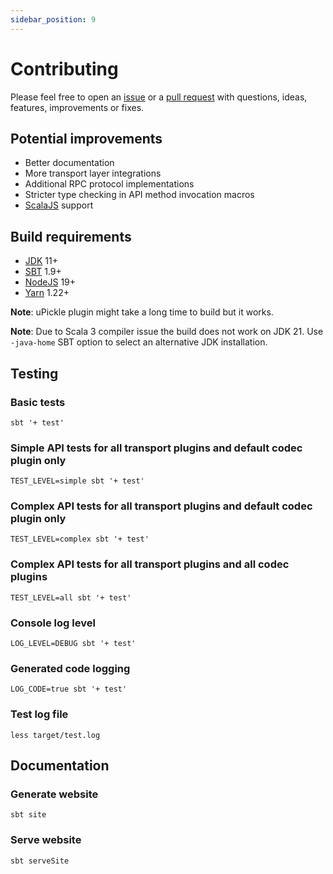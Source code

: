 ```yaml
---
sidebar_position: 9
---
```


# Contributing

Please feel free to open an [issue](https://github.com/automorph-org/automorph/issues/new) or a
[pull request](https://github.com/automorph-org/automorph/compare)
with questions, ideas, features, improvements or fixes.


## Potential improvements

* Better documentation
* More transport layer integrations
* Additional RPC protocol implementations
* Stricter type checking in API method invocation macros
* [ScalaJS](https://www.scala-js.org/) support


## Build requirements

* [JDK](https://openjdk.java.net/) 11+
* [SBT](https://www.scala-sbt.org/) 1.9+
* [NodeJS](https://nodejs.org/) 19+
* [Yarn](https://yarnpkg.com/) 1.22+

**Note**: uPickle plugin might take a long time to build but it works.

**Note**: Due to Scala 3 compiler issue the build does not work on JDK 21. Use `-java-home` SBT option to select an alternative JDK installation.


## Testing

### Basic tests

```shell
sbt '+ test'
```

### Simple API tests for all transport plugins and default codec plugin only

```shell
TEST_LEVEL=simple sbt '+ test'
```

### Complex API tests for all transport plugins and default codec plugin only

```shell
TEST_LEVEL=complex sbt '+ test'
```

### Complex API tests for all transport plugins and all codec plugins

```shell
TEST_LEVEL=all sbt '+ test'
```

### Console log level

```shell
LOG_LEVEL=DEBUG sbt '+ test'
```

### Generated code logging

```shell
LOG_CODE=true sbt '+ test'
```

### Test log file

```
less target/test.log
```


## Documentation

### Generate website

```shell
sbt site
```

### Serve website

```shell
sbt serveSite
```

